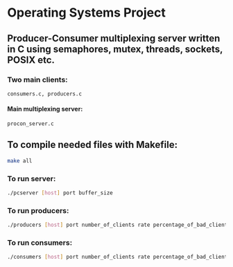 # Operating Systems Project
## Producer-Consumer multiplexing server written in C using semaphores, mutex, threads, sockets, POSIX etc.

### Two main clients: 
```
consumers.c, producers.c
```
#### Main multiplexing server:
```
procon_server.c
```

## To compile needed files with Makefile:
```bash
make all
```
### To run server:
```bash
./pcserver [host] port buffer_size
```
### To run producers:
```bash
./producers [host] port number_of_clients rate percentage_of_bad_clients
```
### To run consumers:
```bash
./consumers [host] port number_of_clients rate percentage_of_bad_clients
```


